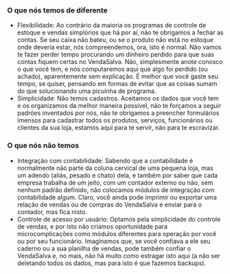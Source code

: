 ### O que nós temos de diferente

* Flexibilidade: Ao contrário da maioria os programas de controle de estoque e vendas simplórios que há por aí, não te obrigamos a fechar as contas. Se seu caixa não bateu, ou se o produto não está no estoque onde deveria estar, nós compreendemos, ora, isto é normal. Não vamos te fazer perder tempo procurando um dinheiro perdido para que suas contas fiquem certas no VendaSalva. Não, simplesmente anote conosco o que você tem, e nós computaremos aqui que algo foi perdido (ou achado), aparentemente sem explicação. É melhor que você gaste seu tempo, se quiser, pensando em formas de evitar que as coisas sumam do que solucionando uma picuinha de programa.
* Simplicidade: Não temos cadastros. Aceitamos os dados que você tem e os organizamos da melhor maneira possível, não te forçamos a seguir padrões inventados por nós, não te obrigamos a preencher formulários imensos para cadastrar todos os produtos, serviços, funcionários ou clientes da sua loja, estamos aqui para te servir, não para te escravizar.

### O que nós não temos

* Integração com contabilidade: Sabendo que a contabilidade é normalmente não parte da coluna cervical de uma pequena loja, mas um adendo (aliás, pesado e chato) dela, e também por saber que cada empresa trabalha de um jeito, com um contador externo ou não, sem nenhum padrão definido, não colocamos módulos de integração com contabilidade algum. Claro, você ainda pode imprimir ou exportar uma relação de vendas ou de compras do VendaSalva e enviar para o contador, mas fica nisto.
* Controle de acesso por usuário: Optamos pela simplicidade do controle de vendas, e por isto não criamos oportunidade para microcomplicações como módulos diferentes para operação por você ou por seu funcionário. Imaginamos que, se você confiava a ele seu caderno ou a sua planilha de vendas, pode também confiar o VendaSalva e, no mais, não há muito como estragar isto aqui (a não ser deletando todos os dados, mas para isto é que fazemos backups).
